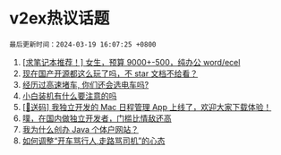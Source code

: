 # v2ex热议话题

`最后更新时间：2024-03-19 16:07:25 +0800`

1. [[求笔记本推荐！] 女生，预算 9000+-500，纯办公 word/ecel](https://www.v2ex.com/t/1024975)
1. [现在国产开源都这么玩了吗，不 star 文档不给看？](https://www.v2ex.com/t/1024935)
1. [经历过高速堵车, 你们还会选电车吗?](https://www.v2ex.com/t/1024800)
1. [小白装机有什么要注意的吗](https://www.v2ex.com/t/1024917)
1. [[🎁送码] 我独立开发的 Mac 日程管理 App 上线了，欢迎大家下载体验！](https://www.v2ex.com/t/1024956)
1. [噗，在国内做独立开发者，门槛比情敌还高](https://www.v2ex.com/t/1025007)
1. [我为什么创办 Java 个体户网站？](https://www.v2ex.com/t/1024772)
1. [如何调整“开车骂行人,走路骂司机”的心态](https://www.v2ex.com/t/1024924)

